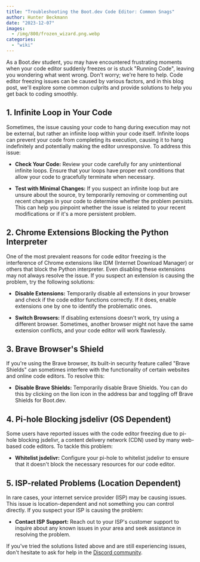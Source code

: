 ```yaml
---
title: "Troubleshooting the Boot.dev Code Editor: Common Snags"
author: Hunter Beckmann
date: "2023-12-07"
images:
  - /img/800/frozen_wizard.png.webp
categories:
  - "wiki"
---
```


As a Boot.dev student, you may have encountered frustrating moments when your code editor suddenly freezes or is stuck "Running Code", leaving you wondering what went wrong. Don't worry; we're here to help. Code editor freezing issues can be caused by various factors, and in this blog post, we'll explore some common culprits and provide solutions to help you get back to coding smoothly.

## 1. Infinite Loop in Your Code

Sometimes, the issue causing your code to hang during execution may not be external, but rather an infinite loop within your code itself. Infinite loops can prevent your code from completing its execution, causing it to hang indefinitely and potentially making the editor unresponsive. To address this issue:

- **Check Your Code:** Review your code carefully for any unintentional infinite loops. Ensure that your loops have proper exit conditions that allow your code to gracefully terminate when necessary.

- **Test with Minimal Changes:** If you suspect an infinite loop but are unsure about the source, try temporarily removing or commenting out recent changes in your code to determine whether the problem persists. This can help you pinpoint whether the issue is related to your recent modifications or if it's a more persistent problem.

## 2. Chrome Extensions Blocking the Python Interpreter

One of the most prevalent reasons for code editor freezing is the interference of Chrome extensions like IDM (Internet Download Manager) or others that block the Python interpreter. Even disabling these extensions may not always resolve the issue. If you suspect an extension is causing the problem, try the following solutions:

- **Disable Extensions:** Temporarily disable all extensions in your browser and check if the code editor functions correctly. If it does, enable extensions one by one to identify the problematic ones.

- **Switch Browsers:** If disabling extensions doesn't work, try using a different browser. Sometimes, another browser might not have the same extension conflicts, and your code editor will work flawlessly.

## 3. Brave Browser's Shield

If you're using the Brave browser, its built-in security feature called "Brave Shields" can sometimes interfere with the functionality of certain websites and online code editors. To resolve this:

- **Disable Brave Shields:** Temporarily disable Brave Shields. You can do this by clicking on the lion icon in the address bar and toggling off Brave Shields for Boot.dev.

## 4. Pi-hole Blocking jsdelivr (OS Dependent)

Some users have reported issues with the code editor freezing due to pi-hole blocking jsdelivr, a content delivery network (CDN) used by many web-based code editors. To tackle this problem:

- **Whitelist jsdelivr:** Configure your pi-hole to whitelist jsdelivr to ensure that it doesn't block the necessary resources for our code editor.

## 5. ISP-related Problems (Location Dependent)

In rare cases, your internet service provider (ISP) may be causing issues. This issue is location-dependent and not something you can control directly. If you suspect your ISP is causing the problem:

- **Contact ISP Support:** Reach out to your ISP's customer support to inquire about any known issues in your area and seek assistance in resolving the problem.

If you've tried the solutions listed above and are still experiencing issues, don't hesitate to ask for help in the [Discord community](https://www.boot.dev/community).

